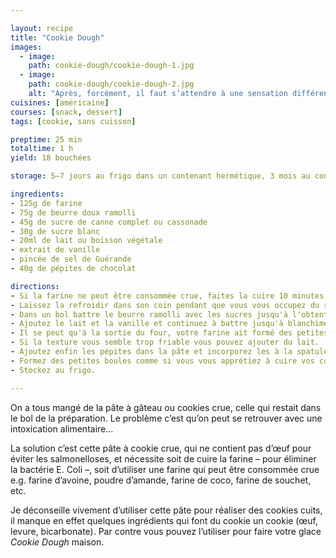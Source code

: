 ```yaml
---

layout: recipe
title: "Cookie Dough"
images:
  - image:
    path: cookie-dough/cookie-dough-1.jpg
  - image:
    path: cookie-dough/cookie-dough-2.jpg
    alt: "Après, forcément, il faut s’attendre à une sensation différente du cookie cuit, raison pour laquelle certaines personnes détestent. On est vraiment sur un mélange cru qui n’offre aucun craquant."
cuisines: [américaine]
courses: [snack, dessert]
tags: [cookie, sans cuisson]

preptime: 25 min
totaltime: 1 h
yield: 18 bouchées

storage: 5–7 jours au frigo dans un contenant hermétique, 3 mois au congélateur.

ingredients:
- 125g de farine
- 75g de beurre doux ramolli
- 45g de sucre de canne complet ou cassonade
- 30g de sucre blanc
- 20ml de lait ou boisson végétale
- extrait de vanille
- pincée de sel de Guérande 
- 40g de pépites de chocolat

directions:
- Si la farine ne peut être consommée crue, faites la cuire 10 minutes au four préchauffé à 180°C. Certains la passent au micro-ondes ou cuisent dans une sauteuse, le plus important est qu’elle atteigne une température interne d’au moins 160°C pour éliminer les bactéries. 
- Laissez la refroidir dans son coin pendant que vous vous occupez du reste. 
- Dans un bol battre le beurre ramolli avec les sucres jusqu'à l'obtention d'une crème. 
- Ajoutez le lait et la vanille et continuez à battre jusqu'à blanchiment.
- Il se peut qu'à la sortie du four, votre farine ait formé des petites boules. Celles-ci vont être difficiles à incorporer donc le mieux est de la tamiser plusieurs fois avant de la verser dans le bol. Ajoutez le sel et battez ensuite pour incorporer le tout à la crème.
- Si la texture vous semble trop friable vous pouvez ajouter du lait. 
- Ajoutez enfin les pépites dans la pâte et incorporez les à la spatule/maryse.
- Formez des petites boules comme si vous vous apprétiez à cuire vos cookies.
- Stockez au frigo.

---
```


On a tous mangé de la pâte à gâteau ou cookies crue, celle qui restait dans le bol de la préparation. Le problème c’est qu’on peut se retrouver avec une intoxication alimentaire…

La solution c’est cette pâte à cookie crue, qui ne contient pas d’œuf pour éviter les salmonelloses, et nécessite soit de cuire la farine – pour éliminer la bactérie E. Coli –, soit d’utiliser une farine qui peut être consommée crue e.g. farine d’avoine, poudre d’amande, farine de coco, farine de souchet, etc.

Je déconseille vivement d’utiliser cette pâte pour réaliser des cookies cuits, il manque en effet quelques ingrédients qui font du cookie un cookie (œuf, levure, bicarbonate). Par contre vous pouvez l’utiliser pour faire votre glace <i lang="en">Cookie Dough</i> maison.